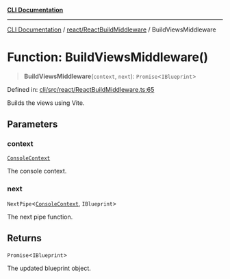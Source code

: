 [**CLI Documentation**](../../../README.md)

***

[CLI Documentation](../../../README.md) / [react/ReactBuildMiddleware](../README.md) / BuildViewsMiddleware

# Function: BuildViewsMiddleware()

> **BuildViewsMiddleware**(`context`, `next`): `Promise`\<`IBlueprint`\>

Defined in: [cli/src/react/ReactBuildMiddleware.ts:65](https://github.com/stonemjs/cli/blob/f139573d7f6e29779d41fb031ed261bfcad59d09/src/react/ReactBuildMiddleware.ts#L65)

Builds the views using Vite.

## Parameters

### context

[`ConsoleContext`](../../../declarations/interfaces/ConsoleContext.md)

The console context.

### next

`NextPipe`\<[`ConsoleContext`](../../../declarations/interfaces/ConsoleContext.md), `IBlueprint`\>

The next pipe function.

## Returns

`Promise`\<`IBlueprint`\>

The updated blueprint object.
